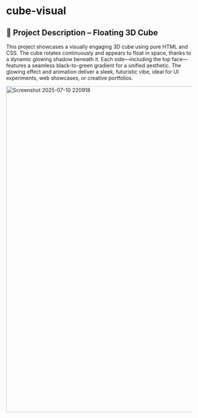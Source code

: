 # cube-visual

## 🧊 Project Description – Floating 3D Cube

This project showcases a visually engaging 3D cube using pure HTML and CSS. The cube rotates continuously and appears to float in space, thanks to a dynamic glowing shadow beneath it. Each side—including the top face—features a seamless black-to-green gradient for a unified aesthetic. The glowing effect and animation deliver a sleek, futuristic vibe, ideal for UI experiments, web showcases, or creative portfolios.

<img width="1903" height="886" alt="Screenshot 2025-07-10 220918" src="https://github.com/user-attachments/assets/6cef3965-d08a-484e-a551-f53063a0b6f0" />

